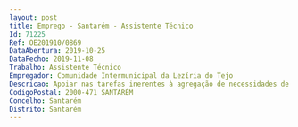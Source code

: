 ```yaml
--- 
layout: post
title: Emprego - Santarém - Assistente Técnico
Id: 71225
Ref: OE201910/0869
DataAbertura: 2019-10-25
DataFecho: 2019-11-08
Trabalho: Assistente Técnico
Empregador: Comunidade Intermunicipal da Lezíria do Tejo
Descricao: Apoiar nas tarefas inerentes à agregação de necessidades de compra das entidades integrantes da CCE CIMLT, apoia na análise, normalização e estandardização de especificações de produtos e serviços a adquirir  apoia em termos processuais e administrativos a tramitação dos procedimentos adjudicatórios com vista à aquisições de bens, de serviços e empreitadas, no âmbito do Código dos Contratos Públicos  apoia na elaboração de estudos de caráter económico e financeiro, visando a obtenção de economias de escala  procede à tramitação dos processos nas plataformas da entidade nomeadamente a de agregação de necessidades, contratação pública, bem como nas plataforma de publicações oficiais (nacionais e da União europeia)  apoia na definição do processo de aquisição através do modelo de leilão eletrónico  executar as tarefas que, no âmbito das suas atribuições, lhes sejam superiormente solicitadas.
CodigoPostal: 2000-471 SANTARÉM
Concelho: Santarém
Distrito: Santarém
--- 
```

